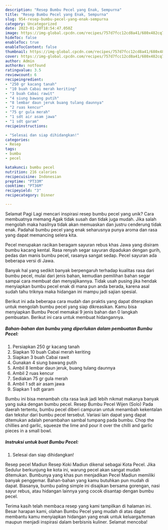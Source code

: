 ```yaml
---
description: "Resep Bumbu Pecel yang Enak, Sempurna"
title: "Resep Bumbu Pecel yang Enak, Sempurna"
slug: 954-resep-bumbu-pecel-yang-enak-sempurna
category: Uncategorized
date: 2023-01-20T18:54:47.050Z
image: https://img-global.cpcdn.com/recipes/757d7fcc12cd8a41/680x482cq70/bumbu-pecel-foto-resep-utama.jpg
hideToc: false
enableToc: true
enableTocContent: false
thumbnail: https://img-global.cpcdn.com/recipes/757d7fcc12cd8a41/680x482cq70/bumbu-pecel-foto-resep-utama.jpg
cover: https://img-global.cpcdn.com/recipes/757d7fcc12cd8a41/680x482cq70/bumbu-pecel-foto-resep-utama.jpg
author: Admin
authorAv: notfound
ratingvalue: 3.5
reviewcount: 6
recipeingredient:
- "250 gr kacang tanah"
- "10 buah Cabai merah keriting"
- "3 buah Cabai rawit"
- "4 siung bawang putih"
- "8 lembar daun jeruk buang tulang daunnya"
- "2 ruas kencur"
- "75 gr gula merah"
- "1 sdt air asam jawa"
- "1 sdt garam"
recipeinstructions:

- "Selesai dan siap dihidangkan!"
categories:
- Resep
tags:
- bumbu
- pecel

katakunci: bumbu pecel 
nutrition: 216 calories
recipecuisine: Indonesian
preptime: "PT33M"
cooktime: "PT36M"
recipeyield: "3"
recipecategory: Dinner

---
```



Selamat Pagi Lagi mencari inspirasi resep bumbu pecel yang unik? Cara membuatnya memang Agak tidak susah dan tidak juga mudah. Jika salah mengolah maka hasilnya tidak akan memuaskan dan justru cenderung tidak enak. Padahal bumbu pecel yang enak seharusnya punya aroma dan rasa yang dapat memancing selera kita.


Pecel merupakan racikan beragam sayuran rebus khas Jawa yang disiram bumbu kacang kental. Rasa renyah segar sayuran dipadukan dengan gurih, pedas dan manis bumbu pecel, rasanya sangat sedap. Pecel sayuran ada beberapa versi di Jawa.

Banyak hal yang sedikit banyak berpengaruh terhadap kualitas rasa dari bumbu pecel, mulai dari jenis bahan, kemudian pemilihan bahan segar sampai cara membuat dan menyajikannya. Tidak usah pusing jika hendak menyiapkan bumbu pecel enak di mana pun anda berada, karena asal sudah tahu triknya maka hidangan ini mampu jadi sajian spesial.


Berikut ini ada beberapa cara mudah dan praktis yang dapat diterapkan untuk mengolah bumbu pecel yang siap dikreasikan. Kamu bisa menyiapkan Bumbu Pecel memakai 9 jenis bahan dan 0 langkah pembuatan. Berikut ini cara untuk membuat hidangannya.

<!--inarticleads1-->

##### Bahan-bahan dan bumbu yang diperlukan dalam pembuatan Bumbu Pecel:

1. Persiapkan 250 gr kacang tanah
1. Siapkan 10 buah Cabai merah keriting
1. Siapkan 3 buah Cabai rawit
1. Gunakan 4 siung bawang putih
1. Ambil 8 lembar daun jeruk, buang tulang daunnya
1. Ambil 2 ruas kencur
1. Sediakan 75 gr gula merah
1. Ambil 1 sdt air asam jawa
1. Siapkan 1 sdt garam


Bumbu ini bisa menambah cita rasa lauk jadi lebih nikmat makanya banyak yang suka dengan bumbu pecel. Resep Bumbu Pecel Wijen (Solo) Pada daerah tertentu, bumbu pecel diberi campuran untuk menambah kekentalan dan tekstur dari bumbu pecel tersebut. Variasi lain dapat yang dapat ditemukan adalah penambahan sambal tumpang pada bumbu. Chop the chillies and garlic, squeeze the lime and pour it over the chilli and garlic pieces in a small bowl. 

<!--inarticleads2-->

##### Instruksi untuk buat Bumbu Pecel:


1. Selesai dan siap dihidangkan!

Resep pecel Madiun Resep Koki Madiun dikenal sebagai Kota Pecel. Jika Sedulur berkunjung ke kota ini, warung pecel akan sangat mudah ditemukan. Bumbunya yang khas pun menjadikan Pecel Madiun memiliki banyak penggemar. Bahan-bahan yang kamu butuhkan pun mudah di dapat. Biasanya, bumbu paling simple ini disajikan bersama gorengan, nasi sayur rebus, atau hidangan lainnya yang cocok disantap dengan bumbu pecel. 

Terima kasih telah membaca resep yang kami tampilkan di halaman ini. Besar harapan kami, olahan Bumbu Pecel yang mudah di atas dapat membantu kamu menyiapkan hidangan yang enak untuk keluarga/teman maupun menjadi inspirasi dalam berbisnis kuliner. Selamat mencoba!
